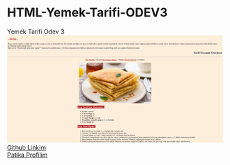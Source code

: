 # HTML-Yemek-Tarifi-ODEV3
Yemek Tarifi Odev 3
![Son çıktı](image/çıktı.png)
[Github Linkim](https://github.com/daedric26)  
[Patika Profilim](https://app.patika.dev/daedric)
